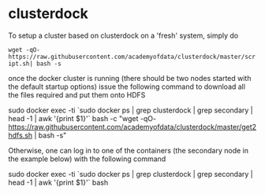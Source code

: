 # clusterdock

To setup a cluster based on clusterdock on a 'fresh' system, simply do

`wget -qO- https://raw.githubusercontent.com/academyofdata/clusterdock/master/script.sh|
 bash -s`

once the docker cluster is running (there should be two nodes started with the default startup options) issue the following command to download all the files required and put them onto HDFS

sudo docker exec -ti \`sudo docker ps | grep clusterdock | grep secondary | head -1 | awk '{print $1}'\` bash -c "wget -qO- https://raw.githubusercontent.com/academyofdata/clusterdock/master/get2hdfs.sh | bash -s"


Otherwise, one can log in to one of the containers (the secondary node in the example below) with the following command

sudo docker exec -ti \`sudo docker ps | grep clusterdock | grep secondary | head -1 | awk '{print $1}'\` bash

